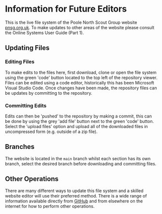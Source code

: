 # Information for Future Editors

This is the live file system of the Poole North Scout Group website [pnsg.org.uk](https://pnsg.org.uk). To make updates to other areas of the website please consult the Online Systems User Guide (Part 1).

## Updating Files

### Editing Files

To make edits to the files here, first download, clone or open the file system using the green 'code' button located to the top left of the repository viewer. Files can be edited using a code editor, historically this has been Microsoft Visual Studio Code. Once changes have been made, the repository files can be updates by committing to the repository.

### Committing Edits

Edits can then be 'pushed' to the repository by making a commit, this can be done by using the grey 'add file' button next to the green 'code' button. Select the 'upload files' option and upload all of the downloaded files in uncompressed form (e.g. outside of a zip file).

## Branches

The website is located in the `main` branch whilst each section has its own branch, select the desired branch before downloading and committing files.

## Other Operations

There are many different ways to update this file system and a skilled website editor will use their preferred method. There is a wide range of information available directly from [GitHub](https://docs.github.com/) and from elsewhere on the internet for how to perform other operations.
